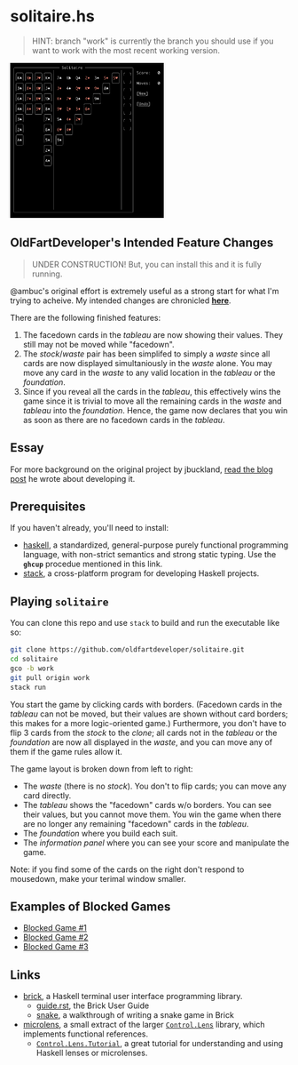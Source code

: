 # solitaire.hs

> HINT: branch "work" is currently the branch you should use if you want to work
> with the most recent working version.

<img src="/doc/img/ScottSolitaireScreenShot.png" alt="first attempt at rendering facedown" width="55%" height="55%">

## OldFartDeveloper's Intended Feature Changes

> UNDER CONSTRUCTION! But, you can install this and it is fully running.

@ambuc's original effort is extremely useful as a strong start for what I'm trying to acheive.
My intended changes are chronicled **[here](/doc/proposedFeatureChanges.md)**.

There are the following finished features:

1. The facedown cards in the *tableau* are now showing their values.  They still may not be moved while "facedown".
1. The *stock*/*waste* pair has been simplifed to simply a *waste* since all cards are now displayed simultaniously
   in the *waste* alone. You may move any card in the *waste* to any valid location in the *tableau* or the *foundation*.
1. Since if you reveal all the cards in the *tableau*, this effectively wins the game
   since it is trivial to move all the remaining cards in the *waste* and *tableau* into the *foundation*.  Hence, the game now declares that you win as soon as there
   are no facedown cards in the *tableau*.

## Essay

For more background on the original project by jbuckland, [read the blog
post](https://jbuckland.com/2017/12/02/solitaire.html) he wrote about developing it.

## Prerequisites

If you haven't already, you'll need to install:

- [haskell](https://www.haskell.org/platform/), a standardized, general-purpose
  purely functional programming language, with non-strict semantics and strong
  static typing.  Use the **`ghcup`** procedue mentioned in this link.
- [stack](https://docs.haskellstack.org/en/stable/README/), a cross-platform
  program for developing Haskell projects.

## Playing `solitaire`

You can clone this repo and use `stack` to build and run the executable like so:

```zsh
git clone https://github.com/oldfartdeveloper/solitaire.git
cd solitaire
gco -b work
git pull origin work
stack run
```

You start the game by clicking cards with borders.  (Facedown cards in the *tableau* can not be moved, but their values are shown without card borders; this makes for a more logic-oriented game.)  Furthermore, you don't have to flip 3 cards from the *stock* to the *clone*; all cards not in the *tableau* or the *foundation* are now all displayed in the *waste*, and you can move any of them if the game rules allow it.

The game layout is broken down from left to right:

- The *waste* (there is no *stock*).  You don't to flip cards; you can move any card directly.
- The *tableau* shows the "facedown" cards w/o borders.  You can see their values, but you cannot move them.  You win the game when there are no longer any remaining "facedown" cards in the *tableau*.
- The *foundation* where you build each suit.
- The *information panel* where you can see your score and manipulate the game.

Note: if you find some of the cards on the right don't respond to mousedown, make your terimal window smaller.

## Examples of Blocked Games

* [Blocked Game #1](/doc/BlockedGameExamples/BlockedGame1.md)
* [Blocked Game #2](/doc/BlockedGameExamples/BlockedGame2.md)
* [Blocked Game #3](/doc/BlockedGameExamples/BlockedGame3.md)

## Links

- [brick](https://hackage.haskell.org/package/brick), a Haskell terminal user
  interface programming library.
  - [guide.rst](https://github.com/jtdaugherty/brick/blob/master/docs/guide.rst),
    the Brick User Guide
  - [snake](https://samtay.github.io/articles/brick.html), a walkthrough of
    writing a snake game in Brick
- [microlens](https://hackage.haskell.org/package/microlens), a small extract of
  the larger [`Control.Lens`](http://hackage.haskell.org/package/lens) library,
  which implements functional references.
  - [`Control.Lens.Tutorial`](https://hackage.haskell.org/package/lens-tutorial/docs/Control-Lens-Tutorial.html),
    a great tutorial for understanding and using Haskell lenses or microlenses.
